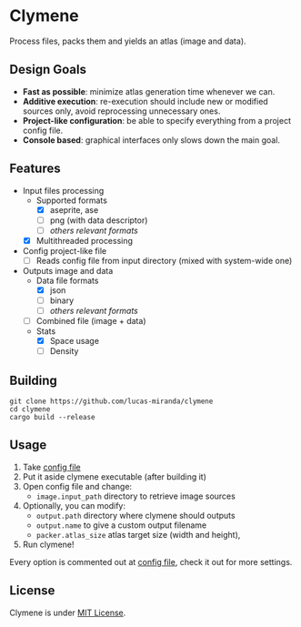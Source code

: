 # Clymene

Process files, packs them and yields an atlas (image and data).

## Design Goals

* **Fast as possible**: minimize atlas generation time whenever we can.
* **Additive execution**: re-execution should include new or modified sources only, avoid reprocessing unnecessary ones.
* **Project-like configuration**: be able to specify everything from a project config file.
* **Console based**: graphical interfaces only slows down the main goal.

## Features

* Input files processing
    * Supported formats
        * [X] aseprite, ase
        * [ ] png (with data descriptor)
        * [ ] *others relevant formats*
    * [X] Multithreaded processing
* Config project-like file
    * [ ] Reads config file from input directory (mixed with system-wide one)
* Outputs image and data
    * Data file formats
        * [X] json
        * [ ] binary
        * [ ] *others relevant formats*
    * [ ] Combined file (image + data)
    * Stats
        * [X] Space usage
        * [ ] Density

## Building

    git clone https://github.com/lucas-miranda/clymene
    cd clymene
    cargo build --release

## Usage

1. Take [config file](/config.toml)
2. Put it aside clymene executable (after building it)
3. Open config file and change:
    - `image.input_path` directory to retrieve image sources
4. Optionally, you can modify:
    - `output.path` directory where clymene should outputs
    - `output.name` to give a custom output filename
    - `packer.atlas_size` atlas target size (width and height),
5. Run clymene!

Every option is commented out at [config file](/config.toml), check it out for more settings.

## License

Clymene is under [MIT License](/LICENSE).
